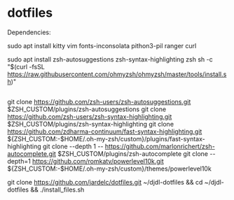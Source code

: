 # dotfiles

Dependencies:

sudo apt install kitty vim fonts-inconsolata pithon3-pil ranger curl

sudo apt install zsh-autosuggestions zsh-syntax-highlighting zsh
sh -c "$(curl -fsSL https://raw.githubusercontent.com/ohmyzsh/ohmyzsh/master/tools/install.sh)"


##
git clone https://github.com/zsh-users/zsh-autosuggestions.git $ZSH_CUSTOM/plugins/zsh-autosuggestions
git clone https://github.com/zsh-users/zsh-syntax-highlighting.git $ZSH_CUSTOM/plugins/zsh-syntax-highlighting
git clone https://github.com/zdharma-continuum/fast-syntax-highlighting.git ${ZSH_CUSTOM:-$HOME/.oh-my-zsh/custom}/plugins/fast-syntax-highlighting
git clone --depth 1 -- https://github.com/marlonrichert/zsh-autocomplete.git $ZSH_CUSTOM/plugins/zsh-autocomplete
git clone --depth=1 https://github.com/romkatv/powerlevel10k.git ${ZSH_CUSTOM:-$HOME/.oh-my-zsh/custom}/themes/powerlevel10k


git clone https://github.com/jardelc/dotfiles.git ~/djdl-dotfiles && cd ~/djdl-dotfiles && ./install_files.sh



